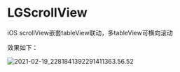 # LGScrollView
iOS scrollView嵌套tableView联动，多tableView可横向滚动

效果如下：

![2021-02-19_2281841392291411363.56.52](/Users/liugai/Downloads/2021-02-19_2281841392291411363.56.52.gif)

